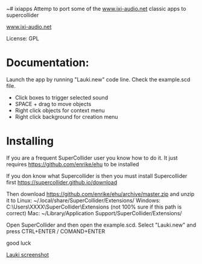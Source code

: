 ~# ixiapps
Attemp to port some of the www.ixi-audio.net classic apps to supercollider

www.ixi-audio.net

License: GPL

# Documentation:
Launch the app by running "Lauki.new" code line. Check the example.scd file.

- Click boxes to trigger selected sound
- SPACE + drag to move objects
- Right click objects for context menu
- Right click background for creation menu

# Installing

If you are a frequent SuperCollider user you know how to do it. It just requires https://github.com/enrike/ehu to be installed

If you don know what Supercollider is then you must install Supercollider first https://supercollider.github.io/download

Then download https://github.com/enrike/ehu/archive/master.zip and unzip it to 
Linux: ~/.local/share/SuperCollider/Extensions/
Windows: C:\Users\XXXX\SuperCollider\Extensions (not 100% sure if this path is correct)
Mac: ~/Library/Application Support/SuperCollider/Extensions/

Open SuperCollider and then open the example.scd. Select "Lauki.new" and press CTRL+ENTER / COMAND+ENTER

good luck

[Lauki screenshot](https://github.com/enrike/ixiapps/blob/master/lauki01.png)
